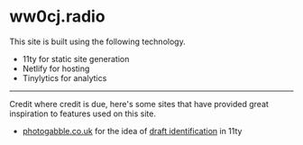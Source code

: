 # ww0cj.radio

This site is built using the following technology.
  
- 11ty for static site generation
- Netlify for hosting
- Tinylytics for analytics

---

Credit where credit is due, here's some sites that have provided great inspiration to features used on this
site.

- [photogabble.co.uk](https://photogabble.co.uk) for the idea of [draft identification](https://github.com/photogabble/website/commit/4eb9bd73be9662df57e7abf1460f768a64b861c9) in 11ty